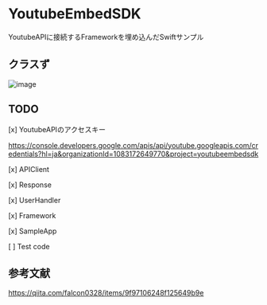 # YoutubeEmbedSDK
YoutubeAPIに接続するFrameworkを埋め込んだSwiftサンプル


## クラスず

![image](https://qiita-user-contents.imgix.net/https%3A%2F%2Fqiita-image-store.s3.amazonaws.com%2F0%2F146605%2F37849954-4f9b-bb8e-1bb7-94791249ef80.png?ixlib=rb-1.2.2&auto=format&gif-q=60&q=75&s=4b0f92a2a55197f40d821a27e4c036b3)

## TODO
[x] YoutubeAPIのアクセスキー

https://console.developers.google.com/apis/api/youtube.googleapis.com/credentials?hl=ja&organizationId=1083172649770&project=youtubeembedsdk

[x] APIClient

[x] Response

[x] UserHandler

[x] Framework

[x] SampleApp

[ ] Test code




## 参考文献
https://qiita.com/falcon0328/items/9f97106248f125649b9e
